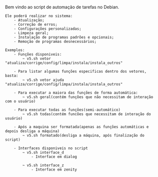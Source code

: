 Bem vindo ao script de automação de tarefas no Debian. 

    Ele poderá realizar no sistema:
        - Atualização;
        - Correção de erros;
        - Configurações personalizadas;
        - Limpeza geral;
        - Instalação de programas padrões e opcionais;
        - Remoção de programas desnecessários;

    Exemplos:        
        - Funções disponiveis:
            ~ v5.sh vetor "atualiza/corrige/config/limpa/instala/instala_outros"

        - Para listar algumas funções especificas dentro dos vetores, basta:
            ~ v5.sh vetor ajuda "atualiza/corrige/config/limpa/instala/instala_outros"

        - Para executar a maiora das funções de forma automática:
            ~ v5.sh geral(contém funções que não necessitam de interação com o usuário)

        - Para executar todas as funções(semi-automático)
            ~ v5.sh todas(contém funcões que necessitam de interação do usuário)

        - Após a maquina ser formatada(apenas as funções automáticas e depois desliga a máquina)
            ~ v5.sh formatado(desliga a máquina, após finalização do script)        

        - Interfaces disponiveis no script
            ~ v5.sh interface_d
                - Interface em dialog

            ~ v5.sh interface_z
                - Interface em zenity
